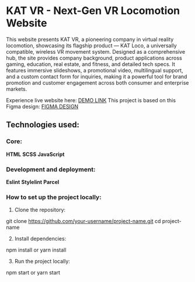 # KAT VR - Next-Gen VR Locomotion Website

This website presents KAT VR, a pioneering company in virtual reality locomotion, showcasing its flagship product — KAT Loco, a universally compatible, wireless VR movement system. Designed as a comprehensive hub, the site provides company background, product applications across gaming, education, real estate, and fitness, and detailed tech specs. It features immersive slideshows, a promotional video, multilingual support, and a custom contact form for inquiries, making it a powerful tool for brand promotion and customer engagement across both consumer and enterprise markets.

Experience live website here: [DEMO LINK](https://github.com/maksym-kostetskyi/kat-vr-landing/)
This project is based on this Figma design: [FIGMA DESIGN](https://www.figma.com/design/Blpg4iapsI7fRqJeSp6DvK/KatVR-_FE-students?node-id=3495-38&p=f&t=uuAdz3xHv72GAiS9-0/)

## Technologies used:

### Core:

**HTML**
**SCSS**
**JavaScript**

### Development and deployment:

**Eslint**
**Stylelint**
**Parcel**

### How to set up the project locally:

1. Clone the repository:

git clone https://github.com/your-username/project-name.git
cd project-name

2. Install dependencies:

npm install
or
yarn install

3. Run the project locally:

npm start
or
yarn start
